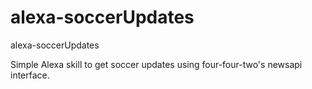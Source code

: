 # alexa-soccerUpdates
alexa-soccerUpdates

Simple Alexa skill to get soccer updates using four-four-two's newsapi interface.
